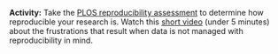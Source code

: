 **Activity:** Take the [PLOS reproducibility assessment](https://plos.org/reproducibility-assessment/) to determine how reproducible your research is. Watch this [short video](https://m.youtube.com/watch?v=66oNv_DJuPc) (under 5 minutes) about the frustrations that result when data is not managed with reproducibility in mind.